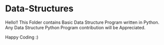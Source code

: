 # Data-Structures

Hello!!
This Folder contains Basic Data Structure Program written in Python.
Any Data Structure Python Program contribution will be Appreciated.

Happy Coding :)
